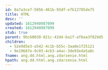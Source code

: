 ```yaml
---
id: 8a7a3ce7-505b-461b-93df-e7b12785de75
title: HTML
desc: ''
updated: 1612940987099
created: 1612940987099
stub: true
parent: 9bc60030-821c-42d4-ba1f-af6aa3f829d5
children:
  - 52e9d5e3-a542-4c1b-b55c-3aa0e1f25121
  - 9e19687e-9c03-4cb3-a4ac-3de93eda5a8c
fname: ang.dd.html.ang.zdarzenie.html
hpath: ang.dd.html.ang.zdarzenie.html
---
```



